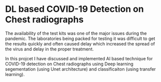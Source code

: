 # DL based COVID-19 Detection on Chest radiographs

The availability of the test kits was one of the major issues during the pandemic. The laboratories being packed for testing it was difficult to get the results quickly and often caused delay which increased the spread of the virus and delay in the proper treatment.  

In this projcet I have discussed and implemented AI based technique for COVID-19 detection on Chest radiographs using Deep learning segementation (using Unet architecture) and classificaiton (using transfer learning).
